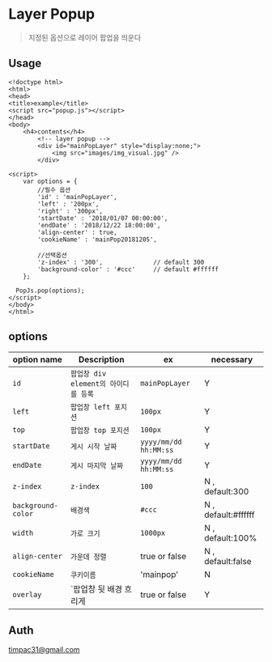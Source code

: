 # Layer Popup 
> 지정된 옵션으로 레이어 팝업을 띄운다

## Usage
~~~
<!doctype html>
<html>
<head>
<title>example</title>
<script src="popup.js"></script>
</head>
<body>
    <h4>contents</h4>
		<!-- layer popup -->
		<div id="mainPopLayer" style="display:none;">
			<img src="images/img_visual.jpg" />
		</div>
    
<script>
	var options = {
		//필수 옵션
		'id' : 'mainPopLayer', 
		'left' : '200px',
		'right' : '300px',
		'startDate' : '2018/01/07 00:00:00',
		'endDate' : '2018/12/22 18:00:00',
		'align-center' : true,
		'cookieName' : 'mainPop20181205',

		//선택옵션
		'z-index' : '300',				// default 300
		'background-color' : '#ccc'		// default #ffffff
	};
  
  PopJs.pop(options);
</script>
</body>
</html>
~~~

## options
option name        | Description                          | ex                       | necessary
-------------------|--------------------------------------|--------------------------|------------------------------------
`id`               | `팝업창 div element의 아이디를 등록`   | `mainPopLayer`           | Y
`left`             | `팝업창 left 포지션`                  | `100px`                  | Y
`top`              | `팝업창 top 포지션`                   | `100px`                  | Y
`startDate`        | `게시 시작 날짜`                      | `yyyy/mm/dd hh:MM:ss`    | Y
`endDate`          | `게시 마지막 날짜`                    | `yyyy/mm/dd hh:MM:ss`    | Y
`z-index`          | `z-index`                            | `100`                    | N  , default:300
`background-color` | `배경색`                              | `#ccc`                   | N  , default:#ffffff
`width`            | `가로 크기`				| `1000px`		  | N  ,  default:100%
`align-center`	   | `가운데 정렬`				| true or false		  | N , default:false
`cookieName`       | `쿠키이름`                             | 'mainpop'               | N
`overlay`          | `팝업창 뒷 배경 흐리게                  | true or false           | Y
## Auth
timpac31@gmail.com
